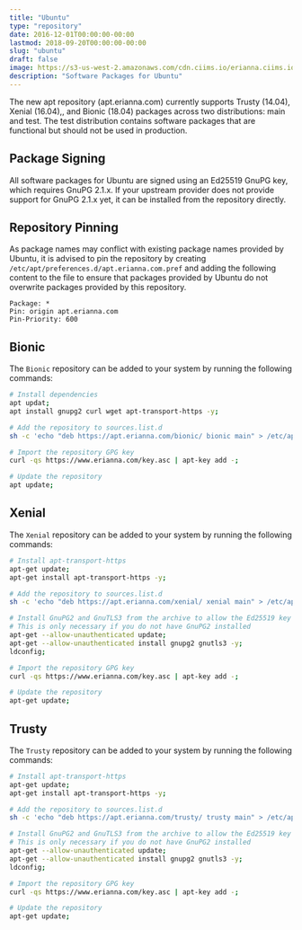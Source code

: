 ```yaml
---
title: "Ubuntu"
type: "repository"
date: 2016-12-01T00:00:00-00:00
lastmod: 2018-09-20T00:00:00-00:00
slug: "ubuntu"
draft: false
image: https://s3-us-west-2.amazonaws.com/cdn.ciims.io/erianna.ciims.io/ubuntu.svg
description: "Software Packages for Ubuntu"
---
```


The new apt repository (apt.erianna.com) currently supports Trusty (14.04), Xenial (16.04),, and Bionic (18.04) packages across two distributions: main and test. The test distribution contains software packages that are functional but should not be used in production.

## Package Signing

All software packages for Ubuntu are signed using an Ed25519 GnuPG key, which requires GnuPG 2.1.x. If your upstream provider does not provide support for GnuPG 2.1.x yet, it can be installed from the repository directly.

## Repository Pinning

As package names may conflict with existing package names provided by Ubuntu, it is advised to pin the repository by creating `/etc/apt/preferences.d/apt.erianna.com.pref` and adding the following content to the file to ensure that packages provided by Ubuntu do not overwrite packages provided by this repository.

```
Package: *
Pin: origin apt.erianna.com
Pin-Priority: 600
```

## Bionic 

The `Bionic` repository can be added to your system by running the following commands:

```bash
# Install dependencies
apt updat;
apt install gnupg2 curl wget apt-transport-https -y;

# Add the repository to sources.list.d
sh -c 'echo "deb https://apt.erianna.com/bionic/ bionic main" > /etc/apt/sources.list.d/apt.erianna.com.list';

# Import the repository GPG key
curl -qs https://www.erianna.com/key.asc | apt-key add -;

# Update the repository
apt update;
```

## Xenial 

The `Xenial` repository can be added to your system by running the following commands:

```bash
# Install apt-transport-https
apt-get update;
apt-get install apt-transport-https -y;

# Add the repository to sources.list.d
sh -c 'echo "deb https://apt.erianna.com/xenial/ xenial main" > /etc/apt/sources.list.d/apt.erianna.com.list';

# Install GnuPG2 and GnuTLS3 from the archive to allow the Ed25519 key to be authenticated
# This is only necessary if you do not have GnuPG2 installed
apt-get --allow-unauthenticated update;
apt-get --allow-unauthenticated install gnupg2 gnutls3 -y;
ldconfig;

# Import the repository GPG key
curl -qs https://www.erianna.com/key.asc | apt-key add -;

# Update the repository
apt-get update;
```

## Trusty 

The `Trusty` repository can be added to your system by running the following commands:

```bash
# Install apt-transport-https
apt-get update;
apt-get install apt-transport-https -y;

# Add the repository to sources.list.d
sh -c 'echo "deb https://apt.erianna.com/trusty/ trusty main" > /etc/apt/sources.list.d/apt.erianna.com.list';

# Install GnuPG2 and GnuTLS3 from the archive to allow the Ed25519 key to be authenticated
# This is only necessary if you do not have GnuPG2 installed
apt-get --allow-unauthenticated update;
apt-get --allow-unauthenticated install gnupg2 gnutls3 -y;
ldconfig;

# Import the repository GPG key
curl -qs https://www.erianna.com/key.asc | apt-key add -;

# Update the repository
apt-get update;
```
